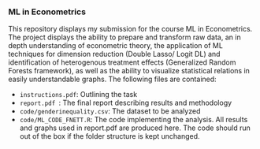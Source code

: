 ### ML in Econometrics
This repository displays my submission for the course ML in Econometrics.  
The project displays the ability to prepare and transform raw data, an in depth understanding of econometric theory, the application of ML techniques for dimension reduction (Double Lasso/ Logit DL) and
identification of heterogenous treatment effects (Generalized Random Forests framework), as well as the ability to visualize statistical relations in easily 
understandable graphs. 
The following files are contained:
- ```instructions.pdf```: Outlining the task
- ```report.pdf ```: The final report describing results and methodology
- ```code/genderinequality.csv```: The dataset to be analyzed
- ```code/ML_CODE_FNETT.R```: The code implementing the analysis. All results and graphs used in report.pdf are produced here. The code should run out of the box if the folder structure is kept unchanged.
